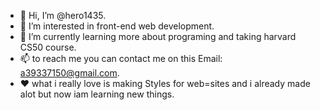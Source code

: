 - 👋 Hi, I’m @hero1435.
- 👀 I’m interested in front-end web development.
- 🌱 I’m currently learning more about programing and taking harvard CS50 course.
- 📫 to reach me you can contact me on this Email: a39337150@gmail.com.
- ❤️ what i really love is making Styles for web=sites and i already made alot but now iam learning new things.

<!---
hero1435/hero1435 is a ✨ special ✨ repository because its `README.md` (this file) appears on your GitHub profile.
You can click the Preview link to take a look at your changes.
--->
